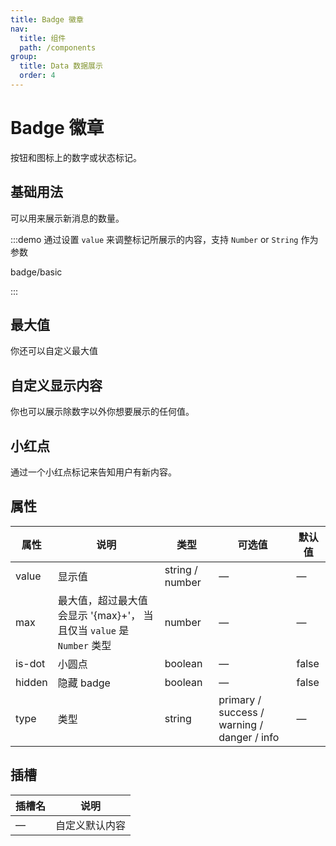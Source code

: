 ```yaml
---
title: Badge 徽章
nav:
  title: 组件
  path: /components
group:
  title: Data 数据展示
  order: 4
---
```

# Badge 徽章

按钮和图标上的数字或状态标记。

## 基础用法

可以用来展示新消息的数量。

:::demo 通过设置 `value` 来调整标记所展示的内容，支持 `Number` or `String` 作为参数

badge/basic

:::

## 最大值

你还可以自定义最大值

<code src="./demos/max.tsx" title=" " description="由`max`属性定义，它接受一个`Number`， 要注意的是，该值当且仅当在 `value` 的值也是 `Number` 时生效。"></code>

## 自定义显示内容

你也可以展示除数字以外你想要展示的任何值。

<code src="./demos/customize.tsx" title=" " description="当 `value` 是一个 `String` 类型当时候，你可以展示任何你想展示的内容。"></code>

## 小红点

通过一个小红点标记来告知用户有新内容。

<code src="./demos/dot.tsx" title=" " description="除了数字外，设置`is-dot`属性 ，它接受一个`Boolean` 类型作为参数。"></code>

## 属性

| 属性     | 说明                                                | 类型              | 可选值                                         | 默认值   |
| ------ | ------------------------------------------------- | --------------- | ------------------------------------------- | ----- |
| value  | 显示值                                               | string / number | —                                           | —     |
| max    | 最大值，超过最大值会显示 '{max}+'， 当且仅当 `value` 是 `Number` 类型 | number          | —                                           | —     |
| is-dot | 小圆点                                               | boolean         | —                                           | false |
| hidden | 隐藏 badge                                          | boolean         | —                                           | false |
| type   | 类型                                                | string          | primary / success / warning / danger / info | —     |

## 插槽

| 插槽名 | 说明      |
| --- | ------- |
| —   | 自定义默认内容 |
